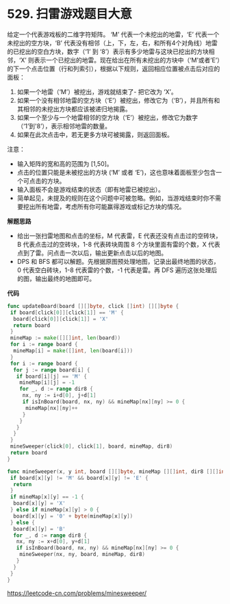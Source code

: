 # 529. 扫雷游戏**题目大意**  

给定一个代表游戏板的二维字符矩阵。 ‘M’ 代表一个未挖出的地雷，‘E’ 代表一个未挖出的空方块，‘B’ 代表没有相邻（上，下，左，右，和所有4个对角线）地雷的已挖出的空白方块，数字（‘1’ 到 ‘8’）表示有多少地雷与这块已挖出的方块相邻，‘X’ 则表示一个已挖出的地雷。现在给出在所有未挖出的方块中（‘M’或者’E’）的下一个点击位置（行和列索引），根据以下规则，返回相应位置被点击后对应的面板：

1. 如果一个地雷（‘M’）被挖出，游戏就结束了- 把它改为 ‘X’。
2. 如果一个没有相邻地雷的空方块（‘E’）被挖出，修改它为（‘B’），并且所有和其相邻的未挖出方块都应该被递归地揭露。
3. 如果一个至少与一个地雷相邻的空方块（‘E’）被挖出，修改它为数字（‘1’到'8’），表示相邻地雷的数量。
4. 如果在此次点击中，若无更多方块可被揭露，则返回面板。

注意：

- 输入矩阵的宽和高的范围为 [1,50]。
- 点击的位置只能是未被挖出的方块 (‘M’ 或者 ‘E’)，这也意味着面板至少包含一个可点击的方块。
- 输入面板不会是游戏结束的状态（即有地雷已被挖出）。
- 简单起见，未提及的规则在这个问题中可被忽略。例如，当游戏结束时你不需要挖出所有地雷，考虑所有你可能赢得游戏或标记方块的情况。

**解题思路** 

- 给出一张扫雷地图和点击的坐标，M 代表雷，E 代表还没有点击过的空砖块，B 代表点击过的空砖块，1-8 代表砖块周围 8 个方块里面有雷的个数，X 代表点到了雷。问点击一次以后，输出更新点击以后的地图。
- DPS 和 BFS 都可以解题。先根据原图预处理地图，记录出最终地图的状态，0 代表空白砖块，1-8 代表雷的个数，-1 代表是雷。再 DFS 遍历这张处理后的图，输出最终的地图即可。

**代码**  

```go
func updateBoard(board [][]byte, click []int) [][]byte {
 if board[click[0]][click[1]] == 'M' {
  board[click[0]][click[1]] = 'X'
  return board
 }
 mineMap := make([][]int, len(board))
 for i := range board {
  mineMap[i] = make([]int, len(board[i]))
 }
 for i := range board {
  for j := range board[i] {
   if board[i][j] == 'M' {
    mineMap[i][j] = -1
    for _, d := range dir8 {
     nx, ny := i+d[0], j+d[1]
     if isInBoard(board, nx, ny) && mineMap[nx][ny] >= 0 {
      mineMap[nx][ny]++
     }
    }
   }
  }
 }
 mineSweeper(click[0], click[1], board, mineMap, dir8)
 return board
}

func mineSweeper(x, y int, board [][]byte, mineMap [][]int, dir8 [][]int) {
 if board[x][y] != 'M' && board[x][y] != 'E' {
  return
 }
 if mineMap[x][y] == -1 {
  board[x][y] = 'X'
 } else if mineMap[x][y] > 0 {
  board[x][y] = '0' + byte(mineMap[x][y])
 } else {
  board[x][y] = 'B'
  for _, d := range dir8 {
   nx, ny := x+d[0], y+d[1]
   if isInBoard(board, nx, ny) && mineMap[nx][ny] >= 0 {
    mineSweeper(nx, ny, board, mineMap, dir8)
   }
  }
 }
}
```

https://leetcode-cn.com/problems/minesweeper/